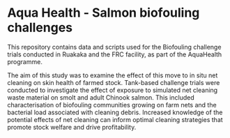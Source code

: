 
# Aqua Health - Salmon biofouling challenges 

<!-- badges: start -->
<!-- badges: end -->

This repository contains data and scripts used for the Biofouling challenge trials conducted in Ruakaka and the FRC facility, as part of the AquaHealth programme. 

The aim of this study was to examine the effect of this move to in situ net cleaning on skin health of farmed stock. Tank-based challenge trials were conducted to investigate the effect of exposure to simulated net cleaning waste material on smolt and adult Chinook salmon. This included characterisation of biofouling communities growing on farm nets and the bacterial load associated with cleaning debris. Increased knowledge of the potential effects of net cleaning can inform optimal cleaning strategies that promote stock welfare and drive profitability.

